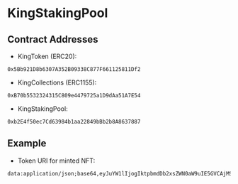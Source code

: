 # KingStakingPool

## Contract Addresses
- KingToken (ERC20):
```plaintext
0x5Bb921D8b6307A352B09338C877F661125811Df2
```

- KingCollections (ERC1155):
```plaintext
0xB70b5532324315C809e4479725a1D9dAa51A7E54
```

- KingStakingPool:
```plaintext
0xb2E4f50ec7Cd63984b1aa22849bBb2b8A8637887
```

## Example
- Token URI for minted NFT:
```plaintext
data:application/json;base64,eyJuYW1lIjogIktpbmdDb2xsZWN0aW9uIE5GVCAjMSIsImRlc2NyaXB0aW9uIjogIlJld2FyZCBmb3IgS2luZyBTdGFraW5nIFBvb2wiLCJpbWFnZSI6ICI8c3ZnIHhtbG5zPSJodHRwOi8vd3d3LnczLm9yZy8yMDAwL3N2ZyIgdmlld0JveD0iMCAwIDEwMCAxMDAiPjxyZWN0IHdpZHRoPSIxMDAiIGhlaWdodD0iMTAwIiBmaWxsPSIjMDAwMEZGIi8+PC9zdmc+In0A
```